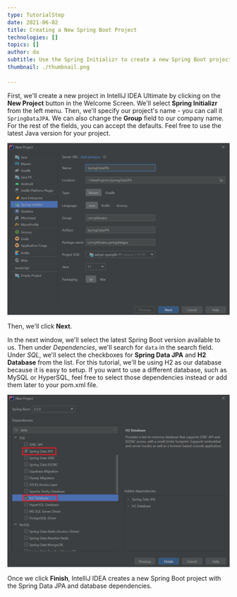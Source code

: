 ```yaml
---
type: TutorialStep
date: 2021-06-02
title: Creating a New Spring Boot Project
technologies: []
topics: []
author: da
subtitle: Use the Spring Initializr to create a new Spring Boot project.
thumbnail: ./thumbnail.png

---
```


First, we'll create a new project in IntelliJ IDEA Ultimate by clicking on the **New Project** button in the Welcome Screen. We'll select **Spring Initializr** from the left menu. Then, we'll specify our project's name - you can call it `SpringDataJPA`. We can also change the **Group** field to our company name. For the rest of the fields, you can accept the defaults. Feel free to use the latest Java version for your project. 

![New Project Window](./NewProject.png)

Then, we'll click **Next**.

In the next window, we'll select the latest Spring Boot version available to us. Then under *Dependencies*, we'll search for `data` in the search field. Under *SQL*, we'll select the checkboxes for **Spring Data JPA** and **H2 Database** from the list. For this tutorial, we'll be using H2 as our database because it is easy to setup. If you want to use a different database, such as MySQL or HyperSQL, feel free to select those dependencies instead or add them later to your pom.xml file.

![New Project Window Dependency](./NewProject-Deps.png)

Once we click **Finish**, IntelliJ IDEA creates a new Spring Boot project with the Spring Data JPA and database dependencies.
